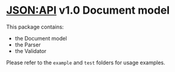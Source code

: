 # [JSON:API](http://jsonapi.org) v1.0 Document model

This package contains:
- the Document model
- the Parser
- the Validator

Please refer to the `example` and `test` folders for usage examples.